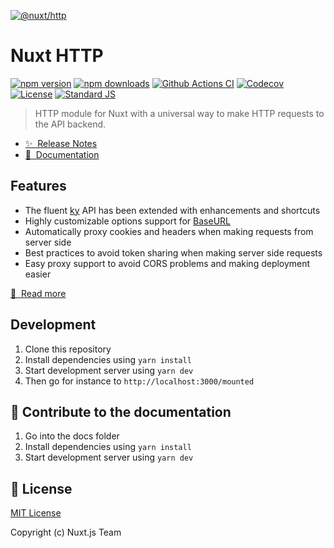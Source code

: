 [![@nuxt/http](https://http.nuxtjs.org/preview.png)](https://http.nuxtjs.org)

# Nuxt HTTP

[![npm version][npm-version-src]][npm-version-href]
[![npm downloads][npm-downloads-src]][npm-downloads-href]
[![Github Actions CI][github-actions-ci-src]][github-actions-ci-href]
[![Codecov][codecov-src]][codecov-href]
[![License][license-src]][license-href]
[![Standard JS][standard-js-src]][standard-js-href]

> HTTP module for Nuxt with a universal way to make HTTP requests to the API backend.

- [✨ &nbsp;Release Notes](https://http.nuxtjs.org/releases)
- [📖 &nbsp;Documentation](https://http.nuxtjs.org)

## Features

- The fluent [ky](https://github.com/sindresorhus/ky) API has been extended with enhancements and shortcuts
- Highly customizable options support for [BaseURL](https://http.nuxtjs.org/options#baseurl)
- Automatically proxy cookies and headers when making requests from server side
- Best practices to avoid token sharing when making server side requests
- Easy proxy support to avoid CORS problems and making deployment easier

[📖 &nbsp;Read more](https://http.nuxtjs.org)

## Development

1. Clone this repository
2. Install dependencies using `yarn install`
3. Start development server using `yarn dev`
4. Then go for instance to `http://localhost:3000/mounted`

## 📖 Contribute to the documentation 

1. Go into the docs folder
2. Install dependencies using `yarn install`
3. Start development server using `yarn dev`

## 📑 License

[MIT License](./LICENSE)

Copyright (c) Nuxt.js Team

<!-- Badges -->
[npm-version-src]: https://flat.badgen.net/npm/v/@nuxt/http
[npm-version-href]: https://npmjs.com/package/@nuxt/http
[npm-downloads-src]: https://flat.badgen.net/npm/dm/@nuxt/http
[npm-downloads-href]: https://npmjs.com/package/@nuxt/http
[github-actions-ci-src]: https://github.com/nuxt/http/workflows/ci/badge.svg
[github-actions-ci-href]: https://github.com/nuxt/http/actions?query=workflow%3Aci
[checks-src]: https://flat.badgen.net/github/checks/nuxt/http/master
[checks-href]: https://github.com/nuxt/http/actions
[codecov-src]: https://flat.badgen.net/codecov/c/github/nuxt/http
[codecov-href]: https://codecov.io/gh/nuxt/http
[standard-js-src]: https://img.shields.io/badge/code_style-standard-brightgreen.svg?style=flat-square
[standard-js-href]: https://standardjs.com
[license-src]: https://img.shields.io/npm/l/@nuxt/http.svg
[license-href]: https://npmjs.com/package/@nuxt/http

